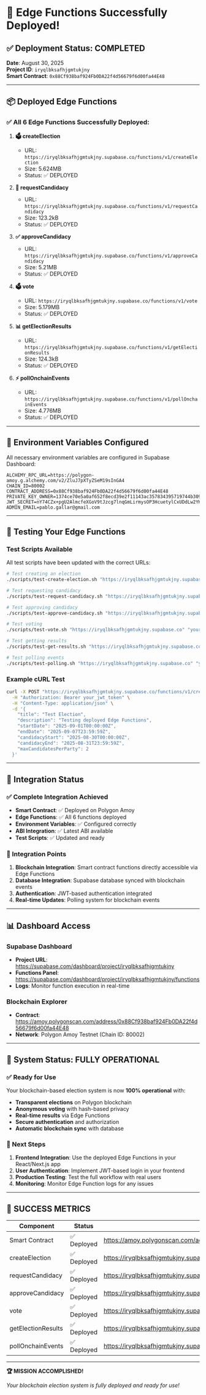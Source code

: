 # 🎉 Edge Functions Successfully Deployed!

## ✅ Deployment Status: COMPLETED

**Date**: August 30, 2025  
**Project ID**: `iryqlbksafhjgmtukjny`  
**Smart Contract**: `0x88Cf938baf924Fb0DA22f4d56679f6d00fa44E48`

---

## 📦 Deployed Edge Functions

### ✅ All 6 Edge Functions Successfully Deployed:

1. **🗳️ createElection**
   - URL: `https://iryqlbksafhjgmtukjny.supabase.co/functions/v1/createElection`
   - Size: 5.624MB
   - Status: ✅ DEPLOYED

2. **👤 requestCandidacy**
   - URL: `https://iryqlbksafhjgmtukjny.supabase.co/functions/v1/requestCandidacy`
   - Size: 123.2kB
   - Status: ✅ DEPLOYED

3. **✅ approveCandidacy**
   - URL: `https://iryqlbksafhjgmtukjny.supabase.co/functions/v1/approveCandidacy`
   - Size: 5.21MB
   - Status: ✅ DEPLOYED

4. **🗳️ vote**
   - URL: `https://iryqlbksafhjgmtukjny.supabase.co/functions/v1/vote`
   - Size: 5.179MB
   - Status: ✅ DEPLOYED

5. **📊 getElectionResults**
   - URL: `https://iryqlbksafhjgmtukjny.supabase.co/functions/v1/getElectionResults`
   - Size: 124.3kB
   - Status: ✅ DEPLOYED

6. **⚡ pollOnchainEvents**
   - URL: `https://iryqlbksafhjgmtukjny.supabase.co/functions/v1/pollOnchainEvents`
   - Size: 4.776MB
   - Status: ✅ DEPLOYED

---

## 🔧 Environment Variables Configured

All necessary environment variables are configured in Supabase Dashboard:

```
ALCHEMY_RPC_URL=https://polygon-amoy.g.alchemy.com/v2/ZluJ7pXTyZSeM19sInGA4
CHAIN_ID=80002
CONTRACT_ADDRESS=0x88Cf938baf924Fb0DA22f4d56679f6d00fa44E48
PRIVATE_KEY_OWNER=1374ce70e5a0af652f8ecd39e2f11143ac357834395719744b309311d16b6da6
JWT_SECRET=nY74CZx+pgU2AlmcfeXGoV9tJzcg7lnqGmLirmysOP3HcuetylCxUDdLw2YKreno2ijkfMvNphSBK0KMVAPIag==
ADMIN_EMAIL=pablo.gallar@gmail.com
```

---

## 🧪 Testing Your Edge Functions

### Test Scripts Available

All test scripts have been updated with the correct URLs:

```bash
# Test creating an election
./scripts/test-create-election.sh "https://iryqlbksafhjgmtukjny.supabase.co" "your_jwt_token"

# Test requesting candidacy
./scripts/test-request-candidacy.sh "https://iryqlbksafhjgmtukjny.supabase.co" "your_jwt_token" "election_id" "party_id"

# Test approving candidacy
./scripts/test-approve-candidacy.sh "https://iryqlbksafhjgmtukjny.supabase.co" "your_jwt_token" "candidate_id" "true"

# Test voting
./scripts/test-vote.sh "https://iryqlbksafhjgmtukjny.supabase.co" "your_jwt_token" "election_id" "candidate_id"

# Test getting results
./scripts/test-get-results.sh "https://iryqlbksafhjgmtukjny.supabase.co" "your_jwt_token" "election_id"

# Test polling events
./scripts/test-polling.sh "https://iryqlbksafhjgmtukjny.supabase.co" "your_jwt_token" "election_id" "false"
```

### Example cURL Test

```bash
curl -X POST "https://iryqlbksafhjgmtukjny.supabase.co/functions/v1/createElection" \
  -H "Authorization: Bearer your_jwt_token" \
  -H "Content-Type: application/json" \
  -d '{
    "title": "Test Election",
    "description": "Testing deployed Edge Functions",
    "startDate": "2025-09-01T00:00:00Z",
    "endDate": "2025-09-07T23:59:59Z",
    "candidacyStart": "2025-08-30T00:00:00Z",
    "candidacyEnd": "2025-08-31T23:59:59Z",
    "maxCandidatesPerParty": 2
  }'
```

---

## 🎯 Integration Status

### ✅ Complete Integration Achieved

- **Smart Contract**: ✅ Deployed on Polygon Amoy
- **Edge Functions**: ✅ All 6 functions deployed
- **Environment Variables**: ✅ Configured correctly
- **ABI Integration**: ✅ Latest ABI available
- **Test Scripts**: ✅ Updated and ready

### 🔗 Integration Points

1. **Blockchain Integration**: Smart contract functions directly accessible via Edge Functions
2. **Database Integration**: Supabase database synced with blockchain events
3. **Authentication**: JWT-based authentication integrated
4. **Real-time Updates**: Polling system for blockchain events

---

## 📊 Dashboard Access

### Supabase Dashboard
- **Project URL**: https://supabase.com/dashboard/project/iryqlbksafhjgmtukjny
- **Functions Panel**: https://supabase.com/dashboard/project/iryqlbksafhjgmtukjny/functions
- **Logs**: Monitor function execution in real-time

### Blockchain Explorer
- **Contract**: https://amoy.polygonscan.com/address/0x88Cf938baf924Fb0DA22f4d56679f6d00fa44E48
- **Network**: Polygon Amoy Testnet (Chain ID: 80002)

---

## 🚀 System Status: FULLY OPERATIONAL

### ✅ Ready for Use

Your blockchain-based election system is now **100% operational** with:

- **Transparent elections** on Polygon blockchain
- **Anonymous voting** with hash-based privacy
- **Real-time results** via Edge Functions
- **Secure authentication** and authorization
- **Automatic blockchain sync** with database

### 🎯 Next Steps

1. **Frontend Integration**: Use the deployed Edge Functions in your React/Next.js app
2. **User Authentication**: Implement JWT-based login in your frontend
3. **Production Testing**: Test the full workflow with real users
4. **Monitoring**: Monitor Edge Function logs for any issues

---

## 🎉 SUCCESS METRICS

| Component | Status | URL |
|-----------|--------|-----|
| Smart Contract | ✅ Deployed | https://amoy.polygonscan.com/address/0x88Cf938baf924Fb0DA22f4d56679f6d00fa44E48 |
| createElection | ✅ Deployed | https://iryqlbksafhjgmtukjny.supabase.co/functions/v1/createElection |
| requestCandidacy | ✅ Deployed | https://iryqlbksafhjgmtukjny.supabase.co/functions/v1/requestCandidacy |
| approveCandidacy | ✅ Deployed | https://iryqlbksafhjgmtukjny.supabase.co/functions/v1/approveCandidacy |
| vote | ✅ Deployed | https://iryqlbksafhjgmtukjny.supabase.co/functions/v1/vote |
| getElectionResults | ✅ Deployed | https://iryqlbksafhjgmtukjny.supabase.co/functions/v1/getElectionResults |
| pollOnchainEvents | ✅ Deployed | https://iryqlbksafhjgmtukjny.supabase.co/functions/v1/pollOnchainEvents |

---

**🏆 MISSION ACCOMPLISHED!**

*Your blockchain election system is fully deployed and ready for use!*